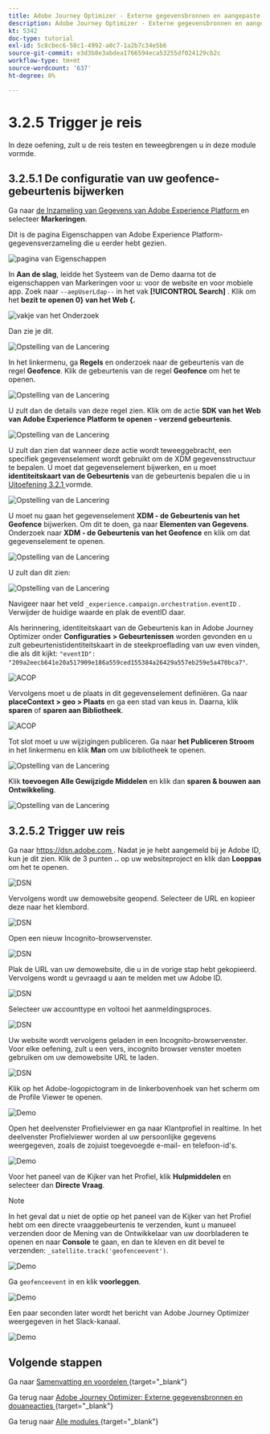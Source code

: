 ```yaml
---
title: Adobe Journey Optimizer - Externe gegevensbronnen en aangepaste acties
description: Adobe Journey Optimizer - Externe gegevensbronnen en aangepaste acties
kt: 5342
doc-type: tutorial
exl-id: 5c8cbec6-58c1-4992-a0c7-1a2b7c34e5b6
source-git-commit: e3d3b8e3abdea1766594eca53255df024129cb2c
workflow-type: tm+mt
source-wordcount: '637'
ht-degree: 0%

---
```


# 3.2.5 Trigger je reis

In deze oefening, zult u de reis testen en teweegbrengen u in deze module vormde.

## 3.2.5.1 De configuratie van uw geofence-gebeurtenis bijwerken

Ga naar [ de Inzameling van Gegevens van Adobe Experience Platform ](https://experience.adobe.com/launch/) en selecteer **Markeringen**.

Dit is de pagina Eigenschappen van Adobe Experience Platform-gegevensverzameling die u eerder hebt gezien.

![ pagina van Eigenschappen ](./../../../../modules/delivery-activation/datacollection/dc1.1/images/launch1.png)

In **Aan de slag**, leidde het Systeem van de Demo daarna tot de eigenschappen van Markeringen voor u: voor de website en voor mobiele app. Zoek naar `--aepUserLdap--` in het vak **[!UICONTROL Search]** . Klik om het **bezit te openen 0} van het Web {.**

![ vakje van het Onderzoek ](./../../../../modules/delivery-activation/datacollection/dc1.1/images/property6.png)

Dan zie je dit.

![ Opstelling van de Lancering ](./images/rule1.png)

In het linkermenu, ga **Regels** en onderzoek naar de gebeurtenis van de regel **Geofence**. Klik de gebeurtenis van de regel **Geofence** om het te openen.

![ Opstelling van de Lancering ](./images/rule2.png)

U zult dan de details van deze regel zien. Klik om de actie **SDK van het Web van Adobe Experience Platform te openen - verzend gebeurtenis**.

![ Opstelling van de Lancering ](./images/rule3.png)

U zult dan zien dat wanneer deze actie wordt teweeggebracht, een specifiek gegevenselement wordt gebruikt om de XDM gegevensstructuur te bepalen. U moet dat gegevenselement bijwerken, en u moet **identiteitskaart van de Gebeurtenis** van de gebeurtenis bepalen die u in [ Uitoefening 3.2.1 ](./ex1.md) vormde.

![ Opstelling van de Lancering ](./images/rule4.png)

U moet nu gaan het gegevenselement **XDM - de Gebeurtenis van het Geofence** bijwerken. Om dit te doen, ga naar **Elementen van Gegevens**. Onderzoek naar **XDM - de Gebeurtenis van het Geofence** en klik om dat gegevenselement te openen.

![ Opstelling van de Lancering ](./images/rule5.png)

U zult dan dit zien:

![ Opstelling van de Lancering ](./images/rule6.png)

Navigeer naar het veld `_experience.campaign.orchestration.eventID` . Verwijder de huidige waarde en plak de eventID daar.

Als herinnering, identiteitskaart van de Gebeurtenis kan in Adobe Journey Optimizer onder **Configuraties > Gebeurtenissen** worden gevonden en u zult gebeurtenistidentiteitskaart in de steekproeflading van uw even vinden, die als dit kijkt: `"eventID": "209a2eecb641e20a517909e186a559ced155384a26429a557eb259e5a470bca7"`.

![ ACOP ](./images/payloadeventID.png)

Vervolgens moet u de plaats in dit gegevenselement definiëren. Ga naar **placeContext > geo > Plaats** en ga een stad van keus in. Daarna, klik **sparen** of **sparen aan Bibliotheek**.

![ ACOP ](./images/payloadeventIDgeo.png)

Tot slot moet u uw wijzigingen publiceren. Ga naar **het Publiceren Stroom** in het linkermenu en klik **Man** om uw bibliotheek te openen.

![ Opstelling van de Lancering ](./images/rule8.png)

Klik **toevoegen Alle Gewijzigde Middelen** en klik dan **sparen &amp; bouwen aan Ontwikkeling**.

![ Opstelling van de Lancering ](./images/rule9.png)

## 3.2.5.2 Trigger uw reis

Ga naar [ https://dsn.adobe.com ](https://dsn.adobe.com). Nadat je je hebt aangemeld bij je Adobe ID, kun je dit zien. Klik de 3 punten **..** op uw websiteproject en klik dan **Looppas** om het te openen.

![ DSN ](./../../datacollection/dc1.1/images/web8.png)

Vervolgens wordt uw demowebsite geopend. Selecteer de URL en kopieer deze naar het klembord.

![ DSN ](../../../getting-started/gettingstarted/images/web3.png)

Open een nieuw Incognito-browservenster.

![ DSN ](../../../getting-started/gettingstarted/images/web4.png)

Plak de URL van uw demowebsite, die u in de vorige stap hebt gekopieerd. Vervolgens wordt u gevraagd u aan te melden met uw Adobe ID.

![ DSN ](../../../getting-started/gettingstarted/images/web5.png)

Selecteer uw accounttype en voltooi het aanmeldingsproces.

![ DSN ](../../../getting-started/gettingstarted/images/web6.png)

Uw website wordt vervolgens geladen in een Incognito-browservenster. Voor elke oefening, zult u een vers, incognito browser venster moeten gebruiken om uw demowebsite URL te laden.

![ DSN ](../../../getting-started/gettingstarted/images/web7.png)

Klik op het Adobe-logopictogram in de linkerbovenhoek van het scherm om de Profile Viewer te openen.

![ Demo ](./../../../../modules/delivery-activation/datacollection/dc1.2/images/pv1.png)

Open het deelvenster Profielviewer en ga naar Klantprofiel in realtime. In het deelvenster Profielviewer worden al uw persoonlijke gegevens weergegeven, zoals de zojuist toegevoegde e-mail- en telefoon-id&#39;s.

![ Demo ](./images/pv2.png)

Voor het paneel van de Kijker van het Profiel, klik **Hulpmiddelen** en selecteer dan **Directe Vraag**.

>[!NOTE]
>
>In het geval dat u niet de optie op het paneel van de Kijker van het Profiel hebt om een directe vraaggebeurtenis te verzenden, kunt u manueel verzenden door de Mening van de Ontwikkelaar van uw doorbladeren te openen en naar **Console** te gaan, en dan te kleven en dit bevel te verzenden: `_satellite.track('geofenceevent')`.

![ Demo ](./images/pv3.png)

Ga `geofenceevent` in en klik **voorleggen**.

![ Demo ](./images/pv4.png)

Een paar seconden later wordt het bericht van Adobe Journey Optimizer weergegeven in het Slack-kanaal.

![ Demo ](./images/smsdemo4.png)

## Volgende stappen

Ga naar [ Samenvatting en voordelen ](./summary.md){target="_blank"}

Ga terug naar [ Adobe Journey Optimizer: Externe gegevensbronnen en douaneacties ](journey-orchestration-external-weather-api-sms.md){target="_blank"}

Ga terug naar [ Alle modules ](./../../../../overview.md){target="_blank"}
